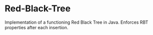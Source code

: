 # Red-Black-Tree
Implementation of a functioning Red Black Tree in Java. Enforces RBT properties after each insertion.
